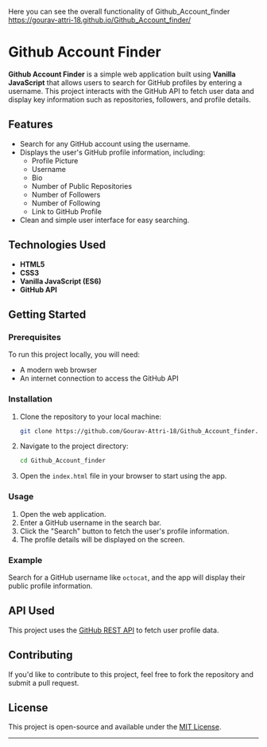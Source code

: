 Here you can see the overall functionality of Github_Account_finder
https://gourav-attri-18.github.io/Github_Account_finder/

# Github Account Finder

**Github Account Finder** is a simple web application built using **Vanilla JavaScript** that allows users to search for GitHub profiles by entering a username. This project interacts with the GitHub API to fetch user data and display key information such as repositories, followers, and profile details.

## Features

- Search for any GitHub account using the username.
- Displays the user's GitHub profile information, including:
  - Profile Picture
  - Username
  - Bio
  - Number of Public Repositories
  - Number of Followers
  - Number of Following
  - Link to GitHub Profile
- Clean and simple user interface for easy searching.

## Technologies Used

- **HTML5**
- **CSS3**
- **Vanilla JavaScript (ES6)**
- **GitHub API**

## Getting Started

### Prerequisites

To run this project locally, you will need:

- A modern web browser
- An internet connection to access the GitHub API

### Installation

1. Clone the repository to your local machine:
   ```bash
   git clone https://github.com/Gourav-Attri-18/Github_Account_finder.git
   ```

2. Navigate to the project directory:
   ```bash
   cd Github_Account_finder
   ```

3. Open the `index.html` file in your browser to start using the app.

### Usage

1. Open the web application.
2. Enter a GitHub username in the search bar.
3. Click the "Search" button to fetch the user's profile information.
4. The profile details will be displayed on the screen.

### Example

Search for a GitHub username like `octocat`, and the app will display their public profile information.

## API Used

This project uses the [GitHub REST API]('https://api.github.com/users/') to fetch user profile data.

## Contributing

If you'd like to contribute to this project, feel free to fork the repository and submit a pull request.

## License

This project is open-source and available under the [MIT License](LICENSE).

---

